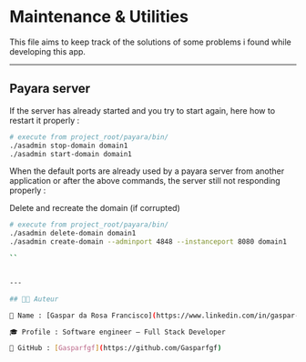 # Maintenance & Utilities

This file aims to keep track of the solutions of some problems i found while developing this app.

---

## Payara server

If the server has already started and you try to start again, here how to restart it properly :

```bash
# execute from project_root/payara/bin/
./asadmin stop-domain domain1
./asadmin start-domain domain1
```

When the default ports are already used by a payara server from another application or after the above commands, the server still not responding properly :

Delete and recreate the domain (if corrupted)

```bash
# execute from project_root/payara/bin/
./asadmin delete-domain domain1
./asadmin create-domain --adminport 4848 --instanceport 8080 domain1

``


---

## 🧑‍💻 Auteur

💼 Name : [Gaspar da Rosa Francisco](https://www.linkedin.com/in/gaspar-francisco-5a4639203/)

🎓 Profile : Software engineer — Full Stack Developer

🔗 GitHub : [Gasparfgf](https://github.com/Gasparfgf)
